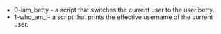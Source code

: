 - 0-iam_betty - a script that switches the current user to the user betty.
- 1-who_am_i-  a script that prints the effective username of the current user.